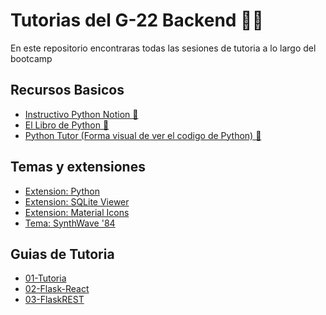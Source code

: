 # Tutorias del G-22 Backend 🐍🚀
En este repositorio encontraras todas las sesiones de tutoria a lo largo del bootcamp

## Recursos Basicos
<ul>
<li><a href="https://complete-letter-ea0.notion.site/462dd6ac059e45ae934cd27ac3e0ee9b?v=23ace9c6870c4ebf8c173a0030b40621&pvs=73">Instructivo Python Notion 📖</a> </li>
<li><a href="https://ellibrodepython.com/">El Libro de Python 🐍</a></li>
<li><a href="https://pythontutor.com/python-compiler.html#mode=edit">Python Tutor (Forma visual de ver el codigo de Python) 🚀</a></li>
</ul>

## Temas y extensiones

<ul>
<li><a href="https://marketplace.visualstudio.com/items?itemName=ms-python.python">Extension: Python</a> </li>
<li><a href="https://marketplace.visualstudio.com/items?itemName=qwtel.sqlite-viewer">Extension: SQLite Viewer</a></li>

<li><a href="https://marketplace.visualstudio.com/items?itemName=PKief.material-icon-theme">Extension: Material Icons</a></li>
<li><a href="https://marketplace.visualstudio.com/items?itemName=RobbOwen.synthwave-vscode">Tema: SynthWave '84</a></li>
</ul>

## Guias de Tutoria


<ul>
<li><a href="https://arnoldbgm.github.io/Tutorias-G22/01-Tutoria/">01-Tutoria</a> </li>
<li><a href="https://arnoldbgm.github.io/Tutorias-G22/02-Flask-React/backend/">02-Flask-React</a></li>
<li><a href="https://arnoldbgm.github.io/Tutorias-G22/03-FlaskREST/">03-FlaskREST</a></li>
</ul>
